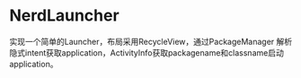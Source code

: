 # NerdLauncher

实现一个简单的Launcher，布局采用RecycleView，通过PackageManager 解析隐式intent获取application，ActivityInfo获取packagename和classname启动application。